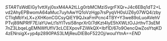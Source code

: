 $START$sWdElGy1vttXyj0sxM4AA2tLLg0rbMCMziSvgrFXQr+J4c6EBq1dT2+Lvd2AhyEPBwomA64aMuc7uyhAwYQ1oVzHgp7rsPyqVH0sUZ6y07WQ4/zbyCTIqMbYxLX+zXHKonCGCsyQiEY9QJxaFmPcnc4TBY+Y3we89oLuoAVehVPTvj89NPRfF7E/aYUwLt1sYITvsi58nprXr0/7dKzt4IyE5hXWLtOJJrthvT3sEM7nZ3LbqeLgEMNWfUflV3cLCEXpovFZiWkQX+Ibf1D/67o9OencQwZosYtqKD4zENrsigX+yp4p2890PAS3LMjReuDIEBoF522Oj/wouIYtnA==$END$